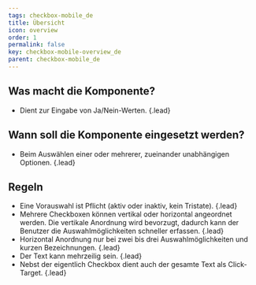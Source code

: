 ```yaml
---
tags: checkbox-mobile_de
title: Übersicht
icon: overview
order: 1
permalink: false  
key: checkbox-mobile-overview_de
parent: checkbox-mobile_de
---
```


## Was macht die Komponente?
*   Dient zur Eingabe von Ja/Nein-Werten. {.lead}

## Wann soll die Komponente eingesetzt werden?
*   Beim Auswählen einer oder mehrerer, zueinander unabhängigen Optionen. {.lead}

## Regeln
*   Eine Vorauswahl ist Pflicht (aktiv oder inaktiv, kein Tristate). {.lead}
*   Mehrere Checkboxen können vertikal oder horizontal angeordnet werden. Die vertikale Anordnung wird bevorzugt, dadurch kann der Benutzer die Auswahlmöglichkeiten schneller erfassen. {.lead}
*   Horizontal Anordnung nur bei zwei bis drei Auswahlmöglichkeiten und kurzen Bezeichnungen. {.lead}
*   Der Text kann mehrzeilig sein. {.lead}
*   Nebst der eigentlich Checkbox dient auch der gesamte Text als Click-Target. {.lead}